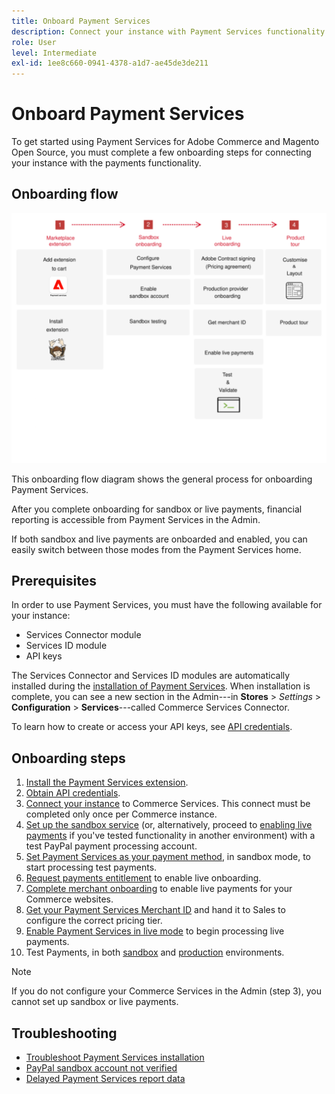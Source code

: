 ```yaml
---
title: Onboard Payment Services
description: Connect your instance with Payment Services functionality by completing a few onboarding steps.
role: User
level: Intermediate
exl-id: 1ee8c660-0941-4378-a1d7-ae45de3de211
---
```

# Onboard Payment Services

To get started using Payment Services for Adobe Commerce and Magento Open Source, you must complete a few onboarding steps for connecting your instance with the payments functionality.

## Onboarding flow

![Onboarding flow](assets/onboarding-diagram.svg)

This onboarding flow diagram shows the general process for onboarding Payment Services.

After you complete onboarding for sandbox or live payments, financial reporting is accessible from Payment Services in the Admin.

If both sandbox and live payments are onboarded and enabled, you can easily switch between those modes from the Payment Services home.

## Prerequisites

In order to use Payment Services, you must have the following available for your instance:

* Services Connector module
* Services ID module
* API keys

The Services Connector and Services ID modules are automatically installed during the [installation of Payment Services](install.md). When installation is complete, you can see a new section in the Admin---in **Stores** > _Settings_ > **Configuration** > **Services**---called Commerce Services Connector.

To learn how to create or access your API keys, see [API credentials](#obtain-api-credentials).

## Onboarding steps

1. [Install the Payment Services extension](install.md#get-payment-services).
1. [Obtain API credentials](connect.md#obtain-api-credentials).
1. [Connect your instance](connect.md#configure-commerce-services) to Commerce Services. This connect must be completed only once per Commerce instance.
1. [Set up the sandbox service](sandbox.md#enable-sandbox-testing) (or, alternatively, proceed to [enabling live payments](sandbox.md#enable-live-payments) if you've tested functionality in another environment) with a test PayPal payment processing account.
1. [Set Payment Services as your payment method](production.md#set-payment-services-as-payment-method), in sandbox mode, to start processing test payments.
1. [Request payments entitlement](production.md#request-payments-entitlement-from-adobe) to enable live onboarding.
1. [Complete merchant onboarding](production.md#complete-merchant-onboarding) to enable live payments for your Commerce websites.
1. [Get your Payment Services Merchant ID](production.md#configure-pricing-tier) and hand it to Sales to configure the correct pricing tier.
1. [Enable Payment Services in live mode](production.md#enable-live-payments) to begin processing live payments.
1. Test Payments, in both [sandbox](sandbox.md#test-in-sandbox-environment) and [production](production.md#test-in-production) environments.

>[!NOTE]
>
>If you do not configure your Commerce Services in the Admin (step 3), you cannot set up sandbox or live payments.

## Troubleshooting

* [Troubleshoot Payment Services installation](https://support.magento.com/hc/en-us/articles/4406603542541)
* [PayPal sandbox account not verified](https://support.magento.com/hc/en-us/articles/4406954952461)
* [Delayed Payment Services report data](https://support.magento.com/hc/en-us/articles/4406114741517)
